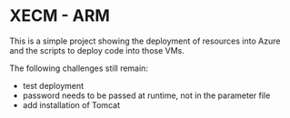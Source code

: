 # XECM - ARM

This is a simple project showing the deployment of resources into Azure and the scripts to deploy code into those VMs.

The following challenges still remain:

* test deployment
* password needs to be passed at runtime, not in the parameter file
* add installation of Tomcat